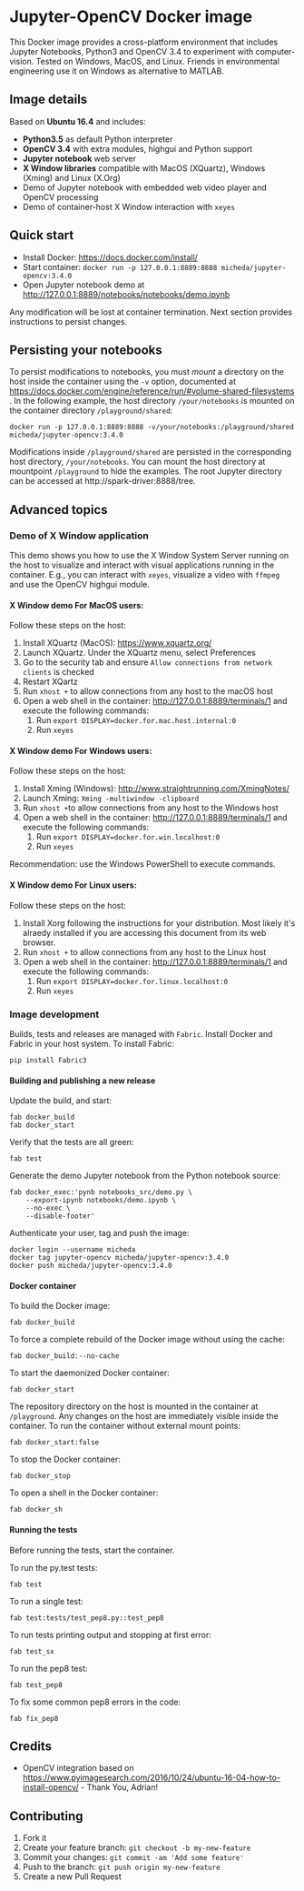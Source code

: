 # Jupyter-OpenCV Docker image

This Docker image provides a cross-platform environment that includes Jupyter Notebooks, Python3 and OpenCV 3.4 to experiment with computer-vision. Tested on Windows, MacOS, and Linux. Friends in environmental engineering use it on Windows as alternative to MATLAB.

## Image details

Based on **Ubuntu 16.4** and includes:

* **Python3.5** as default Python interpreter
* **OpenCV 3.4** with extra modules, highgui and Python support
* **Jupyter notebook** web server
* **X Window libraries** compatible with MacOS (XQuartz), Windows (Xming) and Linux (X.Org) 
* Demo of Jupyter notebook with embedded web video player and OpenCV processing
* Demo of container-host X Window interaction with `xeyes`

## Quick start

* Install Docker: https://docs.docker.com/install/
* Start container: `docker run -p 127.0.0.1:8889:8888 micheda/jupyter-opencv:3.4.0`
* Open Jupyter notebook demo at http://127.0.0.1:8889/notebooks/notebooks/demo.ipynb

Any modification will be lost at container termination. Next section provides instructions to persist changes.

## Persisting your notebooks

To persist modifications to notebooks, you must *mount* a directory on the host inside the container using the `-v` option, documented at https://docs.docker.com/engine/reference/run/#volume-shared-filesystems . In the following example, the host directory  `/your/notebooks` is mounted on the container directory `/playground/shared`:

```
docker run -p 127.0.0.1:8889:8888 -v/your/notebooks:/playground/shared micheda/jupyter-opencv:3.4.0
```

Modifications inside `/playground/shared` are persisted in the corresponding host directory, `/your/notebooks`.
You can mount the host directory at mountpoint `/playground` to hide the examples.
The root Jupyter directory can be accessed at http://spark-driver:8888/tree.

## Advanced topics
### Demo of X Window application

This demo shows you how to use the X Window System Server running on the host
to visualize and interact with visual applications running in the container.
E.g., you can interact with `xeyes`, visualize a video with `ffmpeg` and use the OpenCV highgui module.

#### X Window demo For MacOS users:

Follow these steps on the host:

1. Install XQuartz (MacOS): https://www.xquartz.org/
2. Launch XQuartz. Under the XQuartz menu, select Preferences
3. Go to the security tab and ensure `Allow connections from network clients` is checked
4. Restart XQartz
5. Run `xhost +` to allow connections from any host to the macOS host
6. Open a web shell in the container: http://127.0.0.1:8889/terminals/1 and execute the following commands:
   1. Run `export DISPLAY=docker.for.mac.host.internal:0`
   2. Run `xeyes` 


#### X Window demo For Windows users:

Follow these steps on the host:

1. Install Xming (Windows): http://www.straightrunning.com/XmingNotes/
2. Launch Xming: `Xming -multiwindow -clipboard`
3. Run `xhost +`to allow connections from any host to the Windows host
4. Open a web shell in the container: http://127.0.0.1:8889/terminals/1 and execute the following commands:
   1. Run `export DISPLAY=docker.for.win.localhost:0`
   2. Run `xeyes` 

Recommendation: use the Windows PowerShell to execute commands.


#### X Window demo For Linux users:

Follow these steps on the host:

1. Install Xorg following the instructions for your distribution. Most likely it's alraedy installed if you are accessing this document from its web browser.
2. Run `xhost +` to allow connections from any host to the Linux host
3. Open a web shell in the container: http://127.0.0.1:8889/terminals/1 and execute the following commands:
   1. Run `export DISPLAY=docker.for.linux.localhost:0`
   2. Run `xeyes` 
 
### Image development

Builds, tests and releases are managed with `Fabric`.
Install Docker and Fabric in your host system. To install Fabric:

```
pip install Fabric3
```


#### Building and publishing a new release

Update the build, and start:

```
fab docker_build
fab docker_start
```

Verify that the tests are all green:

```
fab test
```

Generate the demo Jupyter notebook from the Python notebook source:

```
fab docker_exec:'pynb notebooks_src/demo.py \
    --export-ipynb notebooks/demo.ipynb \
    --no-exec \
    --disable-footer'
```

Authenticate your user, tag and push the image:

```
docker login --username micheda
docker tag jupyter-opencv micheda/jupyter-opencv:3.4.0
docker push micheda/jupyter-opencv:3.4.0
```


#### Docker container

To build the Docker image:

```
fab docker_build
```

To force a complete rebuild of the Docker image without using the cache:

```
fab docker_build:--no-cache
```

To start the daemonized Docker container:

```
fab docker_start
```

The repository directory on the host is mounted in the container at `/playground`.
Any changes on the host are immediately visible inside the container.
To run the container without external mount points:

```
fab docker_start:false
```

To stop the Docker container:

```
fab docker_stop
``` 

To open a shell in the Docker container:

```
fab docker_sh
```


#### Running the tests

Before running the tests, start the container.

To run the py.test tests:

```
fab test
```

To run a single test:

```
fab test:tests/test_pep8.py::test_pep8
```

To run tests printing output and stopping at first error:

```
fab test_sx
```

To run the pep8 test:

```
fab test_pep8
```

To fix some common pep8 errors in the code:

```
fab fix_pep8
```


## Credits

* OpenCV integration based on https://www.pyimagesearch.com/2016/10/24/ubuntu-16-04-how-to-install-opencv/ - Thank You, Adrian!

## Contributing

1. Fork it
2. Create your feature branch: `git checkout -b my-new-feature`
3. Commit your changes: `git commit -am 'Add some feature'`
4. Push to the branch: `git push origin my-new-feature`
5. Create a new Pull Request
